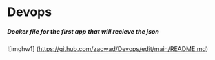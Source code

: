 # Devops
##### Docker file for the first app that will recieve the json
![imghw1] (https://github.com/zaowad/Devops/edit/main/README.md)

